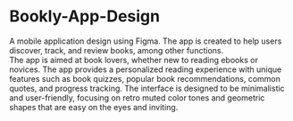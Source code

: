 # Bookly-App-Design
A mobile application design using Figma. The app is created to help users discover, track, and review books, among other functions. 
<br>The app is aimed at book lovers, whether new to reading ebooks or novices. The app provides a personalized reading experience with unique features such as book quizzes, popular book recommendations, common quotes, and progress tracking. The interface is designed to be minimalistic and user-friendly, focusing on retro muted color tones and geometric shapes that are easy on the eyes and inviting.
